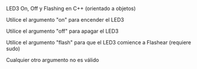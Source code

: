 LED3 On, Off y Flashing en C++ (orientado a objetos)


Utilice el argumento "on" para encender el LED3


Utilice el argumento "off" para apagar el LED3


Utilice el argumento "flash" para que el LED3 comience a Flashear (requiere sudo)


Cualquier otro argumento no es válido
